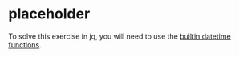# placeholder

To solve this exercise in jq, you will need to use the [builtin datetime functions][date-funcs].

[date-funcs]: https://jqlang.github.io/jq/manual/v1.7/#dates
